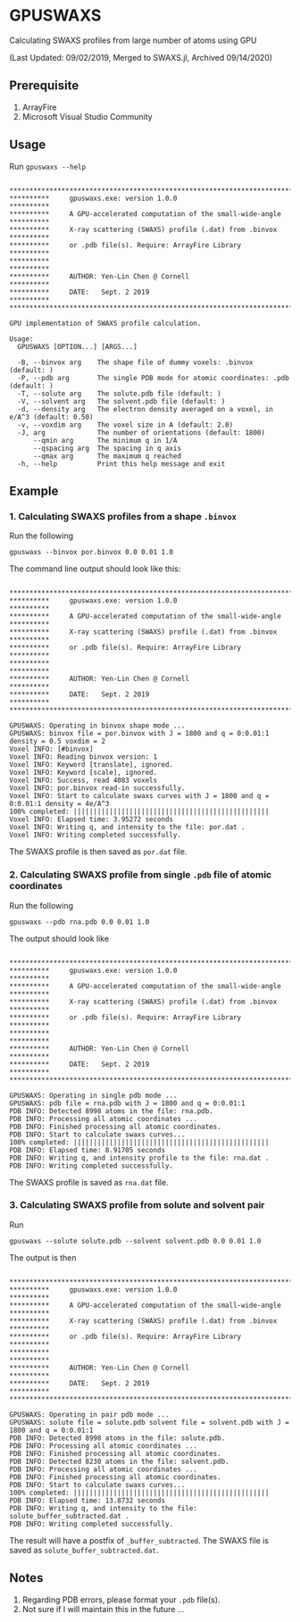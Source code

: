 # GPUSWAXS
Calculating SWAXS profiles from large number of atoms using GPU

(Last Updated: 09/02/2019, Merged to SWAXS.jl, Archived 09/14/2020)


## Prerequisite
1. ArrayFire
2. Microsoft Visual Studio Community

## Usage

Run `gpuswaxs --help`

```

********************************************************************************
**********     gpuswaxs.exe: version 1.0.0                            **********
**********     A GPU-accelerated computation of the small-wide-angle  **********
**********     X-ray scattering (SWAXS) profile (.dat) from .binvox   **********
**********     or .pdb file(s). Require: ArrayFire Library            **********
**********                                                            **********
**********     AUTHOR: Yen-Lin Chen @ Cornell                         **********
**********     DATE:   Sept. 2 2019                                   **********
********************************************************************************

GPU implementation of SWAXS profile calculation.

Usage:
  GPUSWAXS [OPTION...] [ARGS...]

  -B, --binvox arg    The shape file of dummy voxels: .binvox (default: )
  -P, --pdb arg       The single PDB mode for atomic coordinates: .pdb (default: )
  -T, --solute arg    The solute.pdb file (default: )
  -V, --solvent arg   The solvent.pdb file (default: )
  -d, --density arg   The electron density averaged on a voxel, in e/A^3 (default: 0.50)
  -v, --voxdim arg    The voxel size in A (default: 2.0)
  -J, arg             The number of orientations (default: 1800)
      --qmin arg      The minimum q in 1/A
      --qspacing arg  The spacing in q axis
      --qmax arg      The maximum q reached
  -h, --help          Print this help message and exit

```


## Example

### 1. Calculating SWAXS profiles from a shape `.binvox`

   Run the following

```
gpuswaxs --binvox por.binvox 0.0 0.01 1.0
```

   The command line output should look like this:

```

********************************************************************************
**********     gpuswaxs.exe: version 1.0.0                            **********
**********     A GPU-accelerated computation of the small-wide-angle  **********
**********     X-ray scattering (SWAXS) profile (.dat) from .binvox   **********
**********     or .pdb file(s). Require: ArrayFire Library            **********
**********                                                            **********
**********     AUTHOR: Yen-Lin Chen @ Cornell                         **********
**********     DATE:   Sept. 2 2019                                   **********
********************************************************************************

GPUSWAXS: Operating in binvox shape mode ...
GPUSWAXS: binvox file = por.binvox with J = 1800 and q = 0:0.01:1 density = 0.5 voxdim = 2
Voxel INFO: [#binvox]
Voxel INFO: Reading binvox version: 1
Voxel INFO: Keyword [translate], ignored.
Voxel INFO: Keyword [scale], ignored.
Voxel INFO: Success, read 4083 voxels
Voxel INFO: por.binvox read-in successfully.
Voxel INFO: Start to calculate swaxs curves with J = 1800 and q = 0:0.01:1 density = 4e/A^3
100% completed: |||||||||||||||||||||||||||||||||||||||||||||||||
Voxel INFO: Elapsed time: 3.95272 seconds
Voxel INFO: Writing q, and intensity to the file: por.dat .
Voxel INFO: Writing completed successfully.

```

   The SWAXS profile is then saved as `por.dat` file.



### 2. Calculating SWAXS profile from single `.pdb` file of atomic coordinates

   Run the following

```
gpuswaxs --pdb rna.pdb 0.0 0.01 1.0
```

   The output should look like

```

********************************************************************************
**********     gpuswaxs.exe: version 1.0.0                            **********
**********     A GPU-accelerated computation of the small-wide-angle  **********
**********     X-ray scattering (SWAXS) profile (.dat) from .binvox   **********
**********     or .pdb file(s). Require: ArrayFire Library            **********
**********                                                            **********
**********     AUTHOR: Yen-Lin Chen @ Cornell                         **********
**********     DATE:   Sept. 2 2019                                   **********
********************************************************************************

GPUSWAXS: Operating in single pdb mode ...
GPUSWAXS: pdb file = rna.pdb with J = 1800 and q = 0:0.01:1
PDB INFO: Detected 8998 atoms in the file: rna.pdb.
PDB INFO: Processing all atomic coordinates ...
PDB INFO: Finished processing all atomic coordinates.
PDB INFO: Start to calculate swaxs curves...
100% completed: |||||||||||||||||||||||||||||||||||||||||||||||||
PDB INFO: Elapsed time: 8.91705 seconds
PDB INFO: Writing q, and intensity profile to the file: rna.dat .
PDB INFO: Writing completed successfully.

```

   The SWAXS profile is saved as `rna.dat` file.



### 3. Calculating SWAXS profile from solute and solvent pair

   Run

```
gpuswaxs --solute solute.pdb --solvent solvent.pdb 0.0 0.01 1.0
```

   The output is then

```

********************************************************************************
**********     gpuswaxs.exe: version 1.0.0                            **********
**********     A GPU-accelerated computation of the small-wide-angle  **********
**********     X-ray scattering (SWAXS) profile (.dat) from .binvox   **********
**********     or .pdb file(s). Require: ArrayFire Library            **********
**********                                                            **********
**********     AUTHOR: Yen-Lin Chen @ Cornell                         **********
**********     DATE:   Sept. 2 2019                                   **********
********************************************************************************

GPUSWAXS: Operating in pair pdb mode ...
GPUSWAXS: solute file = solute.pdb solvent file = solvent.pdb with J = 1800 and q = 0:0.01:1
PDB INFO: Detected 8998 atoms in the file: solute.pdb.
PDB INFO: Processing all atomic coordinates ...
PDB INFO: Finished processing all atomic coordinates.
PDB INFO: Detected 8230 atoms in the file: solvent.pdb.
PDB INFO: Processing all atomic coordinates ...
PDB INFO: Finished processing all atomic coordinates.
PDB INFO: Start to calculate swaxs curves...
100% completed: |||||||||||||||||||||||||||||||||||||||||||||||||
PDB INFO: Elapsed time: 13.8732 seconds
PDB INFO: Writing q, and intensity to the file: solute_buffer_subtracted.dat .
PDB INFO: Writing completed successfully.

```

   The result will have a postfix of `_buffer_subtracted`. The SWAXS file is saved as `solute_buffer_subtracted.dat`.



## Notes
1. Regarding PDB errors, please format your `.pdb` file(s).
2. Not sure if I will maintain this in the future ...
